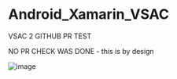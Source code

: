 # Android_Xamarin_VSAC

VSAC 2 GITHUB PR TEST

NO PR CHECK WAS DONE - this is by design

![image](https://user-images.githubusercontent.com/122405924/211680822-635f670c-54a5-4415-815e-31939a88e596.png)
